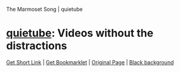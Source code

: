 The Marmoset Song | quietube

# [quietube](http://quietube.com/): Videos without the distractions

[Get Short Link](http://bit.ly/?v=3&u=http%3A%2F%2Fquietube.com/v.php/http://www.youtube.com/watch?v=AdNJ3fydeao&s=The%20Marmoset%20Song%20|%20quietube) | [Get Bookmarklet](http://quietube.com/) | [Original Page](http://www.youtube.com/watch?v=AdNJ3fydeao) | [Black background](http://quietube7.com/v.php/http://www.youtube.com/watch?v=AdNJ3fydeao#)